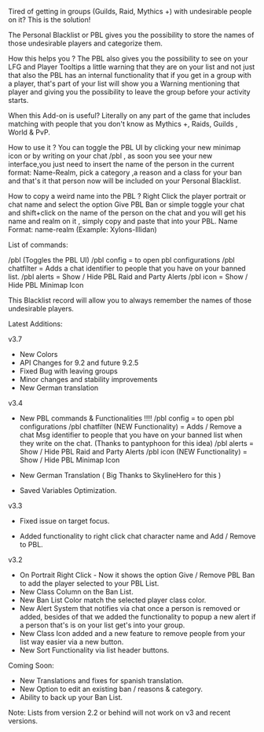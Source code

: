 Tired of getting in groups (Guilds, Raid, Mythics +) with undesirable people on it? This is the solution!
 
The Personal Blacklist or PBL gives you the possibility to store the names of those undesirable players and categorize them.
 
How this helps you ? The PBL also gives you the possibility to see on your LFG and Player Tooltips a little warning that they are on your list and not just that also the PBL has an internal functionality that if you get in a group with a player, that's part of your list will show you a Warning mentioning that player and giving you the possibility to leave the group before your activity starts.
 
When this Add-on is useful? Literally on any part of the game that includes matching with people that you don't know as Mythics +, Raids, Guilds , World & PvP.
 
How to use it ? You can toggle the PBL UI by clicking your new minimap icon or by writing on your chat /pbl , as soon you see your new interface,you just need to insert the name of the person in the current format:  Name-Realm, pick a category ,a reason and a class for your ban and that's it that person now will be included on your Personal Blacklist.
 
How to copy a weird name into the PBL ? Right Click the player portrait or chat name and select the option Give PBL Ban or simple toggle your chat and shift+click on the name of the person on the chat and you will get his name and realm on it , simply copy and paste that into your PBL.
Name Format:  name-realm (Example: Xylons-Illidan)
 
List of commands:

/pbl (Toggles the PBL UI)
/pbl config = to open pbl configurations
/pbl chatfilter = Adds a chat identifier to people that you have on your banned list.
/pbl alerts = Show / Hide PBL Raid and Party Alerts
/pbl icon = Show / Hide PBL Minimap Icon

This Blacklist record will allow you to always remember the names of those undesirable players.
 
Latest Additions:

v3.7
- New Colors
- API Changes for 9.2 and future 9.2.5
- Fixed Bug with leaving groups
- Minor changes and stability improvements
- New German translation


v3.4
- New PBL commands & Functionalities !!!! 
/pbl config = to open pbl configurations
/pbl chatfilter (NEW Functionality) = Adds / Remove a chat Msg identifier to people that you have on your banned list when they write on the chat. (Thanks to pantyphoon for this idea)
/pbl alerts = Show / Hide PBL Raid and Party Alerts
/pbl icon (NEW Functionality) = Show / Hide PBL Minimap Icon
 
- New German Translation ( Big Thanks to SkylineHero for this )
- Saved Variables Optimization.
 
v3.3
- Fixed issue on target focus.

- Added functionality to right click chat character name and Add / Remove to PBL.

 
v3.2
- On Portrait Right Click - Now it shows the option Give / Remove PBL Ban to add the player selected to your PBL List.
- New Class Column on the Ban List.
- New Ban List Color match the selected player class color.
- New Alert System that notifies via chat once a person is removed or added, besides of that we added the functionality to popup a new alert if a person that's is on your list get's into your group.
- New Class Icon added and a new feature to remove people from your list way easier via a new button.
- New Sort Functionality via list header buttons.
 
Coming Soon:
- New Translations and fixes for spanish translation.
- New Option to edit an existing ban / reasons & category.
- Ability to back up your Ban List.
 
Note: Lists from version 2.2 or behind will not work on v3 and recent versions.

